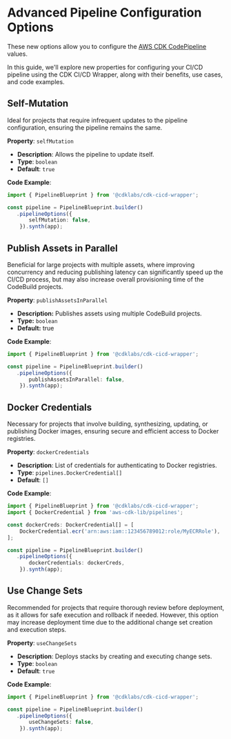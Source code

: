 # Advanced Pipeline Configuration Options

These new options allow you to configure the [AWS CDK CodePipeline](https://docs.aws.amazon.com/cdk/api/v2/docs/aws-cdk-lib.pipelines.CodePipeline.html) values.

In this guide, we'll explore new properties for configuring your CI/CD pipeline using the CDK CI/CD Wrapper, along with their benefits, use cases, and code examples.

## Self-Mutation
Ideal for projects that require infrequent updates to the pipeline configuration, ensuring the pipeline remains the same.

**Property**: `selfMutation`
- **Description**: Allows the pipeline to update itself.
- **Type**: `boolean`
- **Default**: `true`

**Code Example**:
```typescript
import { PipelineBlueprint } from '@cdklabs/cdk-cicd-wrapper';

const pipeline = PipelineBlueprint.builder()
   .pipelineOptions({
       selfMutation: false,
    }).synth(app);
```

## Publish Assets in Parallel
Beneficial for large projects with multiple assets, where improving concurrency and reducing publishing latency can significantly speed up the CI/CD process, but may also increase overall provisioning time of the CodeBuild projects.

**Property**: `publishAssetsInParallel`
- **Description:** Publishes assets using multiple CodeBuild projects.
- **Type:** `boolean`
- **Default:** true

**Code Example**:
```typescript
import { PipelineBlueprint } from '@cdklabs/cdk-cicd-wrapper';

const pipeline = PipelineBlueprint.builder()
   .pipelineOptions({
       publishAssetsInParallel: false,
    }).synth(app);
```

## Docker Credentials
Necessary for projects that involve building, synthesizing, updating, or publishing Docker images, ensuring secure and efficient access to Docker registries.

**Property**: `dockerCredentials`
- **Description**: List of credentials for authenticating to Docker registries.
- **Type**: `pipelines.DockerCredential[]`
- **Default**: `[]`

**Code Example**:
```typescript
import { PipelineBlueprint } from '@cdklabs/cdk-cicd-wrapper';
import { DockerCredential } from 'aws-cdk-lib/pipelines';

const dockerCreds: DockerCredential[] = [
    DockerCredential.ecr('arn:aws:iam::123456789012:role/MyECRRole'),
];

const pipeline = PipelineBlueprint.builder()
   .pipelineOptions({
       dockerCredentials: dockerCreds,
    }).synth(app);
```

## Use Change Sets
Recommended for projects that require thorough review before deployment, as it allows for safe execution and rollback if needed. However, this option may increase deployment time due to the additional change set creation and execution steps.

**Property**: `useChangeSets`
- **Description**: Deploys stacks by creating and executing change sets.
- **Type**: `boolean`
- **Default**: `true`

**Code Example**:
```typescript
import { PipelineBlueprint } from '@cdklabs/cdk-cicd-wrapper';

const pipeline = PipelineBlueprint.builder()
   .pipelineOptions({
       useChangeSets: false,
    }).synth(app);
```